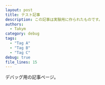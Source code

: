 ```yaml
---
layout: post
title: テスト記事
description: この記事は実験用に作られたものです。
authors:
  - Takym
category: debug
tags:
  - "Tag A"
  - "Tag B"
  - "Tag C"
debug: true
file_lines: 15
---
```

デバッグ用の記事ページ。
